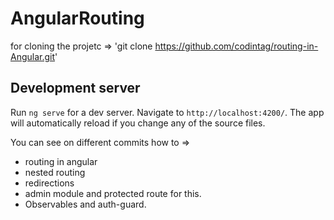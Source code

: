 # AngularRouting

for cloning the projetc => 'git clone https://github.com/codintag/routing-in-Angular.git'

## Development server

Run `ng serve` for a dev server. Navigate to `http://localhost:4200/`. The app will automatically reload if you change any of the source files.

You can see on different commits how to => 
 - routing in angular
 - nested routing 
 - redirections
 - admin module and protected route for this.
 - Observables and auth-guard.
